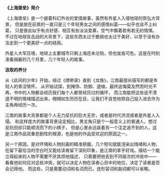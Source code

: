 **《上海堡垒》简介**

《上海堡垒》是一个披着科幻外衣的爱情故事，虽然有外星人入侵地球的恢弘大背景，
但是放在前景的一直只是三个年轻男女之间的感情纠葛——似乎也谈不上纠葛，
只是彼此似乎有点好感、相互有些淡淡爱慕，空气中飘着若有若无的情愫。
不过在地球反击战的大背景下，这些东西太过于脆弱也太过于美好，以至于没有办法走到一个更美好一点的结局。

外星人大军压境，地球上主要城市只剩上海还未沦陷，但也岌岌可危。这是在时刻准备捐躯的几个月里，几个年轻人的故事。

**汲取的养分**

从《此间的少年》开始，经过《缥缈录》直到《龙族》，江南最擅长描写的都是年轻人的青涩情怀。
从开始试探，到掩饰、防御、退缩，最终追悔莫及然而时光不再，书中的人物都会经历我们每个人都曾经历过的循环，
而江南能把这些说不清道不明的情绪描述出来，栩栩如生历历在目，让我们不自觉地把自己投入进去作为主角再经历一次。

江南的故事大背景都是个人无力反抗的巨大无奈，或者是时代洪流或者是外星人入侵。
和这样庞大的故事背景设定相比，男主角只是个一般意义上的普通人，想过反抗但却只能顺流而下的小棋子，
但是心里永远装着另一个注定追不到的人，这是江南作品双重悲剧性的根源，也是他的作品受欢迎的原因之一。

另一个原因，是对环境和人物刻画的精准把握。几个短句就能渲染出情绪和人物，
在留下最恰当的空白时又能给读者留下深刻印象，是江南的拿手好戏。描绘一个能立得起来的人物不需要不厌其烦地描述，
只需要把他丢到不同层次的冲突中——看看他如何应对这些冲突，就可以决定人物在读者心目中的地位，决定了读者是否会记得他。
而这些，只是需要动词和名词而已，连形容词和副词都可以省略。

